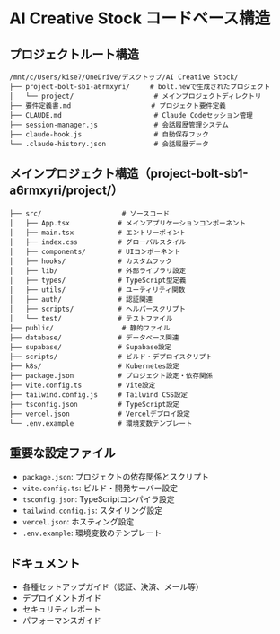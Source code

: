 # AI Creative Stock コードベース構造

## プロジェクトルート構造
```
/mnt/c/Users/kise7/OneDrive/デスクトップ/AI Creative Stock/
├── project-bolt-sb1-a6rmxyri/     # bolt.newで生成されたプロジェクト
│   └── project/                    # メインプロジェクトディレクトリ
├── 要件定義書.md                    # プロジェクト要件定義
├── CLAUDE.md                       # Claude Codeセッション管理
├── session-manager.js              # 会話履歴管理システム
├── claude-hook.js                  # 自動保存フック
└── .claude-history.json            # 会話履歴データ
```

## メインプロジェクト構造（project-bolt-sb1-a6rmxyri/project/）
```
├── src/                    # ソースコード
│   ├── App.tsx            # メインアプリケーションコンポーネント
│   ├── main.tsx           # エントリーポイント
│   ├── index.css          # グローバルスタイル
│   ├── components/        # UIコンポーネント
│   ├── hooks/             # カスタムフック
│   ├── lib/               # 外部ライブラリ設定
│   ├── types/             # TypeScript型定義
│   ├── utils/             # ユーティリティ関数
│   ├── auth/              # 認証関連
│   ├── scripts/           # ヘルパースクリプト
│   └── test/              # テストファイル
├── public/                 # 静的ファイル
├── database/              # データベース関連
├── supabase/              # Supabase設定
├── scripts/               # ビルド・デプロイスクリプト
├── k8s/                   # Kubernetes設定
├── package.json           # プロジェクト設定・依存関係
├── vite.config.ts         # Vite設定
├── tailwind.config.js     # Tailwind CSS設定
├── tsconfig.json          # TypeScript設定
├── vercel.json            # Vercelデプロイ設定
└── .env.example           # 環境変数テンプレート
```

## 重要な設定ファイル
- `package.json`: プロジェクトの依存関係とスクリプト
- `vite.config.ts`: ビルド・開発サーバー設定
- `tsconfig.json`: TypeScriptコンパイラ設定
- `tailwind.config.js`: スタイリング設定
- `vercel.json`: ホスティング設定
- `.env.example`: 環境変数のテンプレート

## ドキュメント
- 各種セットアップガイド（認証、決済、メール等）
- デプロイメントガイド
- セキュリティレポート
- パフォーマンスガイド